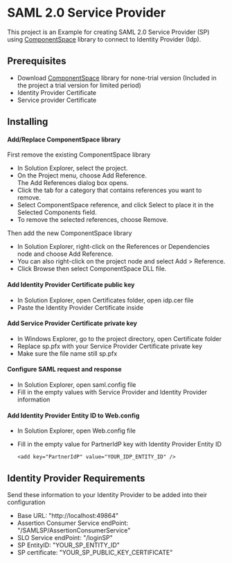 # SAML 2.0 Service Provider

This project is an Example for creating SAML 2.0 Service Provider (SP) using [ComponentSpace](https://www.componentspace.com/) library to connect to Identity Provider (Idp).

## Prerequisites

- Download [ComponentSpace](https://www.componentspace.com/) library for none-trial version (Included in the project a trial version for limited period)
- Identity Provider Certificate
- Service provider Certificate


## Installing

#### Add/Replace ComponentSpace library

First remove the existing ComponentSpace library

* In Solution Explorer, select the project.
* On the Project menu, choose Add Reference.    
	The Add References dialog box opens.
* Click the tab for a category that contains references you want to remove.   
* Select ComponentSpace reference, and click Select to place it in the Selected Components field.    
* To remove the selected references, choose Remove.


Then add the new ComponentSpace library


* In Solution Explorer, right-click on the References or Dependencies node and choose Add Reference.
* You can also right-click on the project node and select Add > Reference.
* Click Browse then select ComponentSpace DLL file.



#### Add Identity Provider Certificate public key


* In Solution Explorer, open Certificates folder, open idp.cer file
* Paste the Identity Provider Certificate inside


#### Add Service Provider Certificate private key


* In Windows Explorer, go to the project directory, open Certificate folder
* Replace sp.pfx with your Service Provider Certificate private key
* Make sure the file name still sp.pfx


#### Configure SAML request and response

* In Solution Explorer, open saml.config file
* Fill in the empty values with Service Provider and Identity Provider information


#### Add Identity Provider Entity ID to Web.config

* In Solution Explorer, open Web.config file
* Fill in the empty value for PartnerIdP key with Identity Provider Entity ID

	```<add key="PartnerIdP" value="YOUR_IDP_ENTITY_ID" />```



## Identity Provider Requirements

Send these information to your Identity Provider to be added into their configuration


* Base URL: "http://localhost:49864"
* Assertion Consumer Service endPoint: "/SAMLSP/AssertionConsumerService"
* SLO Service endPoint: "/loginSP"
* SP EntityID: "YOUR\_SP\_ENTITY\_ID"
* SP certificate: "YOUR\_SP\_PUBLIC\_KEY\_CERTIFICATE"


